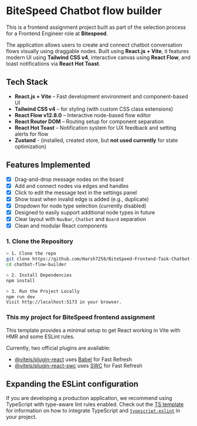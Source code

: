 # BiteSpeed Chatbot flow builder

This is a frontend assignment project built as part of the selection process for a Frontend Engineer role at **Bitespeed**.

The application allows users to create and connect chatbot conversation flows visually using draggable nodes. Built using **React.js + Vite**, it features modern UI using **Tailwind CSS v4**, interactive canvas using **React Flow**, and toast notifications via **React Hot Toast**.

## Tech Stack

- **React.js + Vite** – Fast development environment and component-based UI
- **Tailwind CSS v4** – for styling (with custom CSS class extensions)
- **React Flow v12.8.0** – Interactive node-based flow editor
- **React Router DOM** – Routing setup for component separation
- **React Hot Toast** – Notification system for UX feedback and setting alerts for flow
- **Zustand** - (installed, created store, but **not used currently** for state optimization)

## Features Implemented

- [x] Drag-and-drop message nodes on the board
- [x] Add and connect nodes via edges and handles
- [x] Click to edit the message text in the settings panel
- [x] Show toast when invalid edge is added (e.g., duplicate)
- [x] Dropdown for node type selection (currently disabled)
- [x] Designed to easily support additional node types in future
- [x] Clear layout with `NavBar`, `Chatbot` and `Board` separation
- [x] Clean and modular React components

### 1. Clone the Repository

```bash
> 1. Clone the repo
git clone https://github.com/Harsh7258/BiteSpeed-Frontend-Task-Chatbot-flow.git
cd chatbot-flow-builder

> 2. Install Dependencies
npm install

> 3. Run the Project Locally
npm run dev
Visit http://localhost:5173 in your browser.
```

### This my project for BiteSpeed frontend assignment

This template provides a minimal setup to get React working in Vite with HMR and some ESLint rules.

Currently, two official plugins are available:

- [@vitejs/plugin-react](https://github.com/vitejs/vite-plugin-react/blob/main/packages/plugin-react) uses [Babel](https://babeljs.io/) for Fast Refresh
- [@vitejs/plugin-react-swc](https://github.com/vitejs/vite-plugin-react/blob/main/packages/plugin-react-swc) uses [SWC](https://swc.rs/) for Fast Refresh

## Expanding the ESLint configuration

If you are developing a production application, we recommend using TypeScript with type-aware lint rules enabled. Check out the [TS template](https://github.com/vitejs/vite/tree/main/packages/create-vite/template-react-ts) for information on how to integrate TypeScript and [`typescript-eslint`](https://typescript-eslint.io) in your project.
